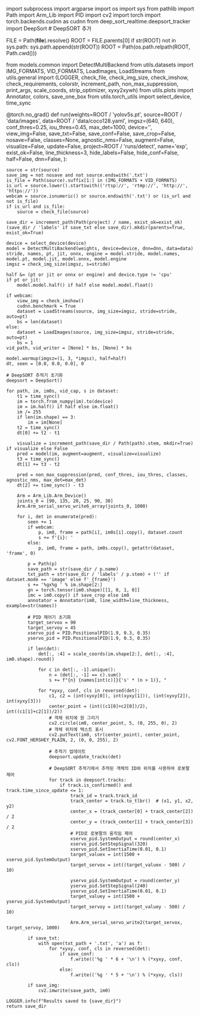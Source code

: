 import subprocess
import argparse
import os
import sys
from pathlib import Path
import Arm_Lib
import PID
import cv2
import torch
import torch.backends.cudnn as cudnn
from deep_sort_realtime.deepsort_tracker import DeepSort  # DeepSORT 추가

FILE = Path(__file__).resolve()
ROOT = FILE.parents[0]
if str(ROOT) not in sys.path:
    sys.path.append(str(ROOT))
ROOT = Path(os.path.relpath(ROOT, Path.cwd()))

from models.common import DetectMultiBackend
from utils.datasets import IMG_FORMATS, VID_FORMATS, LoadImages, LoadStreams
from utils.general import (LOGGER, check_file, check_img_size, check_imshow, check_requirements, colorstr,
                           increment_path, non_max_suppression, print_args, scale_coords, strip_optimizer, xyxy2xywh)
from utils.plots import Annotator, colors, save_one_box
from utils.torch_utils import select_device, time_sync


@torch.no_grad()
def run(weights=ROOT / 'yolov5s.pt',
        source=ROOT / 'data/images',
        data=ROOT / 'data/coco128.yaml',
        imgsz=(640, 640),
        conf_thres=0.25,
        iou_thres=0.45,
        max_det=1000,
        device='',
        view_img=False,
        save_txt=False,
        save_conf=False,
        save_crop=False,
        nosave=False,
        classes=None,
        agnostic_nms=False,
        augment=False,
        visualize=False,
        update=False, 
        project=ROOT / 'runs/detect',
        name='exp',
        exist_ok=False,
        line_thickness=3,
        hide_labels=False,
        hide_conf=False,
        half=False, 
        dnn=False,
        ):
    
    source = str(source)
    save_img = not nosave and not source.endswith('.txt')
    is_file = Path(source).suffix[1:] in (IMG_FORMATS + VID_FORMATS)
    is_url = source.lower().startswith(('rtsp://', 'rtmp://', 'http://', 'https://'))
    webcam = source.isnumeric() or source.endswith('.txt') or (is_url and not is_file)
    if is_url and is_file:
        source = check_file(source)

    save_dir = increment_path(Path(project) / name, exist_ok=exist_ok)
    (save_dir / 'labels' if save_txt else save_dir).mkdir(parents=True, exist_ok=True)

    device = select_device(device)
    model = DetectMultiBackend(weights, device=device, dnn=dnn, data=data)
    stride, names, pt, jit, onnx, engine = model.stride, model.names, model.pt, model.jit, model.onnx, model.engine
    imgsz = check_img_size(imgsz, s=stride)

    half &= (pt or jit or onnx or engine) and device.type != 'cpu'
    if pt or jit:
        model.model.half() if half else model.model.float()

    if webcam:
        view_img = check_imshow()
        cudnn.benchmark = True
        dataset = LoadStreams(source, img_size=imgsz, stride=stride, auto=pt)
        bs = len(dataset)
    else:
        dataset = LoadImages(source, img_size=imgsz, stride=stride, auto=pt)
        bs = 1
    vid_path, vid_writer = [None] * bs, [None] * bs

    model.warmup(imgsz=(1, 3, *imgsz), half=half)
    dt, seen = [0.0, 0.0, 0.0], 0

    # DeepSORT 추적기 초기화
    deepsort = DeepSort()

    for path, im, im0s, vid_cap, s in dataset:
        t1 = time_sync()
        im = torch.from_numpy(im).to(device)
        im = im.half() if half else im.float()
        im /= 255
        if len(im.shape) == 3:
            im = im[None]
        t2 = time_sync()
        dt[0] += t2 - t1

        visualize = increment_path(save_dir / Path(path).stem, mkdir=True) if visualize else False
        pred = model(im, augment=augment, visualize=visualize)
        t3 = time_sync()
        dt[1] += t3 - t2

        pred = non_max_suppression(pred, conf_thres, iou_thres, classes, agnostic_nms, max_det=max_det)
        dt[2] += time_sync() - t3

        Arm = Arm_Lib.Arm_Device()
        joints_0 = [90, 135, 20, 25, 90, 30]
        Arm.Arm_serial_servo_write6_array(joints_0, 1000)

        for i, det in enumerate(pred):
            seen += 1
            if webcam:
                p, im0, frame = path[i], im0s[i].copy(), dataset.count
                s += f'{i}: '
            else:
                p, im0, frame = path, im0s.copy(), getattr(dataset, 'frame', 0)

            p = Path(p)
            save_path = str(save_dir / p.name)
            txt_path = str(save_dir / 'labels' / p.stem) + ('' if dataset.mode == 'image' else f'_{frame}')
            s += '%gx%g ' % im.shape[2:]
            gn = torch.tensor(im0.shape)[[1, 0, 1, 0]]
            imc = im0.copy() if save_crop else im0
            annotator = Annotator(im0, line_width=line_thickness, example=str(names))

            # PID 제어기 초기화
            target_servox = 90
            target_servoy = 45
            xservo_pid = PID.PositionalPID(1.9, 0.3, 0.35)
            yservo_pid = PID.PositionalPID(1.9, 0.3, 0.35)

            if len(det):
                det[:, :4] = scale_coords(im.shape[2:], det[:, :4], im0.shape).round()

                for c in det[:, -1].unique():
                    n = (det[:, -1] == c).sum()
                    s += f"{n} {names[int(c)]}{'s' * (n > 1)}, "

                for *xyxy, conf, cls in reversed(det):
                    c1, c2 = (int(xyxy[0]), int(xyxy[1])), (int(xyxy[2]), int(xyxy[3]))
                    center_point = (int((c1[0]+c2[0])/2), int((c1[1]+c2[1])/2))
                    # 객체 위치에 원 그리기
                    cv2.circle(im0, center_point, 5, (0, 255, 0), 2)
                    # 객체 위치에 텍스트 표시
                    cv2.putText(im0, str(center_point), center_point, cv2.FONT_HERSHEY_PLAIN, 2, (0, 0, 255), 2)

                    # 추적기 업데이트
                    deepsort.update_tracks(det)

                    # DeepSORT 추적기에서 추적된 객체의 ID와 위치를 사용하여 로봇팔 제어
                    for track in deepsort.tracks:
                        if track.is_confirmed() and track.time_since_update <= 1:
                            track_id = track.track_id
                            track_center = track.to_tlbr()  # (x1, y1, x2, y2)
                            center_x = (track_center[0] + track_center[2]) / 2
                            center_y = (track_center[1] + track_center[3]) / 2
                            # PID로 로봇팔의 움직임 제어
                            xservo_pid.SystemOutput = round(center_x)
                            xservo_pid.SetStepSignal(320)
                            xservo_pid.SetInertiaTime(0.01, 0.1)
                            target_valuex = int(1500 + xservo_pid.SystemOutput)
                            target_servox = int((target_valuex - 500) / 10)

                            yservo_pid.SystemOutput = round(center_y)
                            yservo_pid.SetStepSignal(240)
                            yservo_pid.SetInertiaTime(0.01, 0.1)
                            target_valuey = int(1500 + yservo_pid.SystemOutput)
                            target_servoy = int((target_valuey - 500) / 10)

                            Arm.Arm_serial_servo_write2(target_servox, target_servoy, 1000)

            if save_txt: 
                with open(txt_path + '.txt', 'a') as f:
                    for *xyxy, conf, cls in reversed(det):
                        if save_conf:
                            f.write(('%g ' * 6 + '\n') % (*xyxy, conf, cls))
                        else:
                            f.write(('%g ' * 5 + '\n') % (*xyxy, cls))

            if save_img:
                cv2.imwrite(save_path, im0)

    LOGGER.info(f"Results saved to {save_dir}")
    return save_dir
